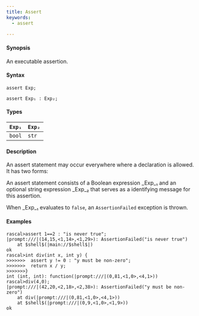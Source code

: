 ```yaml
---
title: Assert
keywords:
  - assert

---
```


#### Synopsis

An executable assertion.

#### Syntax

```rascal
assert Exp;

assert Exp₁ : Exp₂;
```

#### Types


| `Exp₁` | `Exp₂`  |
| --- | --- |
| `bool`    | `str`      |


#### Description

An assert statement may occur everywhere where a declaration is allowed. It has two forms:

An assert statement consists of a Boolean expression _Exp_₁ and an optional string expression _Exp_₂
that serves as a identifying message for this assertion. 

When _Exp_₁ evaluates to `false`, an `AssertionFailed` exception is thrown.

#### Examples


```rascal-shell ,error
rascal>assert 1==2 : "is never true";
|prompt:///|(14,15,<1,14>,<1,29>): AssertionFailed("is never true")
	at $shell$(|main://$shell$|)
ok
rascal>int div(int x, int y) {
>>>>>>>  assert y != 0 : "y must be non-zero";
>>>>>>>  return x / y;
>>>>>>>}
int (int, int): function(|prompt:///|(0,81,<1,0>,<4,1>))
rascal>div(4,0);
|prompt:///|(42,20,<2,18>,<2,38>): AssertionFailed("y must be non-zero")
	at div(|prompt:///|(0,81,<1,0>,<4,1>))
	at $shell$(|prompt:///|(0,9,<1,0>,<1,9>))
ok
```


